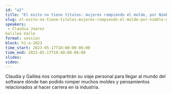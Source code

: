 ```yaml
---
id: "a2"
title: "El éxito no tiene títulos: mujeres rompiendo el molde, por Nimble Gravity"
slug: el-exito-no-tiene-titulos-mujeres-rompiendo-el-molde-por-nimble-gravity
speakers:
 - Claudia Juarez 
Galilea Valle
format: session
block: h1-a-2023
time_start: 2023-05-17T10:00:00-06:00
time_end: 2023-05-17T10:40:00-06:00
slides: 
video: 
---
```


Claudia y Galilea nos compartirán su viaje personal para llegar al mundo del software dónde han podido romper muchos moldes y pensamientos relacionados al hacer carrera en la industria.